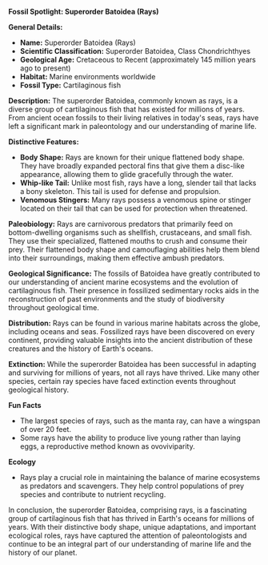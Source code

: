 **Fossil Spotlight: Superorder Batoidea (Rays)**

**General Details:**
- **Name:** Superorder Batoidea (Rays)
- **Scientific Classification:** Superorder Batoidea, Class Chondrichthyes
- **Geological Age:** Cretaceous to Recent (approximately 145 million years ago to present)
- **Habitat:** Marine environments worldwide
- **Fossil Type:** Cartilaginous fish

**Description:**
The superorder Batoidea, commonly known as rays, is a diverse group of cartilaginous fish that has existed for millions of years. From ancient ocean fossils to their living relatives in today's seas, rays have left a significant mark in paleontology and our understanding of marine life.

**Distinctive Features:**
- **Body Shape:** Rays are known for their unique flattened body shape. They have broadly expanded pectoral fins that give them a disc-like appearance, allowing them to glide gracefully through the water.
- **Whip-like Tail:** Unlike most fish, rays have a long, slender tail that lacks a bony skeleton. This tail is used for defense and propulsion.
- **Venomous Stingers:** Many rays possess a venomous spine or stinger located on their tail that can be used for protection when threatened.

**Paleobiology:**
Rays are carnivorous predators that primarily feed on bottom-dwelling organisms such as shellfish, crustaceans, and small fish. They use their specialized, flattened mouths to crush and consume their prey. Their flattened body shape and camouflaging abilities help them blend into their surroundings, making them effective ambush predators.

**Geological Significance:**
The fossils of Batoidea have greatly contributed to our understanding of ancient marine ecosystems and the evolution of cartilaginous fish. Their presence in fossilized sedimentary rocks aids in the reconstruction of past environments and the study of biodiversity throughout geological time.

**Distribution:**
Rays can be found in various marine habitats across the globe, including oceans and seas. Fossilized rays have been discovered on every continent, providing valuable insights into the ancient distribution of these creatures and the history of Earth's oceans.

**Extinction:**
While the superorder Batoidea has been successful in adapting and surviving for millions of years, not all rays have thrived. Like many other species, certain ray species have faced extinction events throughout geological history.

**Fun Facts**
- The largest species of rays, such as the manta ray, can have a wingspan of over 20 feet.
- Some rays have the ability to produce live young rather than laying eggs, a reproductive method known as ovoviviparity.

**Ecology**
- Rays play a crucial role in maintaining the balance of marine ecosystems as predators and scavengers. They help control populations of prey species and contribute to nutrient recycling.

In conclusion, the superorder Batoidea, comprising rays, is a fascinating group of cartilaginous fish that has thrived in Earth's oceans for millions of years. With their distinctive body shape, unique adaptations, and important ecological roles, rays have captured the attention of paleontologists and continue to be an integral part of our understanding of marine life and the history of our planet.